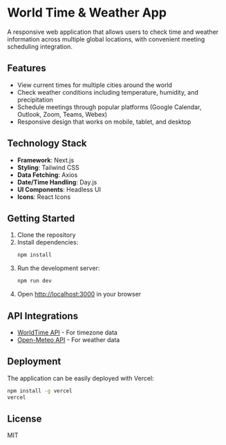 # World Time & Weather App

A responsive web application that allows users to check time and weather information across multiple global locations, with convenient meeting scheduling integration.

## Features

- View current times for multiple cities around the world
- Check weather conditions including temperature, humidity, and precipitation
- Schedule meetings through popular platforms (Google Calendar, Outlook, Zoom, Teams, Webex)
- Responsive design that works on mobile, tablet, and desktop

## Technology Stack

- **Framework**: Next.js
- **Styling**: Tailwind CSS
- **Data Fetching**: Axios
- **Date/Time Handling**: Day.js
- **UI Components**: Headless UI
- **Icons**: React Icons

## Getting Started

1. Clone the repository
2. Install dependencies:
   ```bash
   npm install
   ```
3. Run the development server:
   ```bash
   npm run dev
   ```
4. Open [http://localhost:3000](http://localhost:3000) in your browser

## API Integrations

- [WorldTime API](https://worldtimeapi.org/) - For timezone data
- [Open-Meteo API](https://open-meteo.com/) - For weather data

## Deployment

The application can be easily deployed with Vercel:

```bash
npm install -g vercel
vercel
```

## License

MIT 